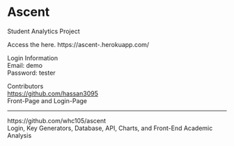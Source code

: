 # Ascent
Student Analytics Project

Access the here.
https://ascent-.herokuapp.com/

Login Information
<br>
Email: demo
<br>
Password: tester


Contributors
<br>
https://github.com/hassan3095
<br>
Front-Page and Login-Page
<hr>
https://github.com/whc105/ascent
<br>
Login, Key Generators, Database, API, Charts, and Front-End Academic Analysis
